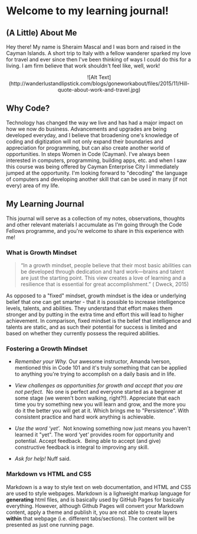 # Welcome to my learning journal!

## **(A Little) About Me** 

Hey there! My name is Sheraim Mascal and I was born and raised in the Cayman Islands. A short trip to Italy with a fellow wanderer sparked my love for travel and ever since then I've been thinking of ways I could do this for a living. I am firm believe that work shouldn't feel like, well, work!

 <center>![Alt Text](http://wanderlustandlipstick.com/blogs/goneworkabout/files/2015/11/Hill-quote-about-work-and-travel.jpg)</center>

## **Why Code?**

Technology has changed the way we live and has had a major impact on how we now do business. Advancements and upgrades are being developed everyday, and I believe that broadening one's knowledge of coding and digitization will not only expand their boundaries and appreciation for programming, but can also create another world of opportunities.  In steps Women in Code (Cayman).  I've always been interested in computers, programming, building apps, etc. and when I saw this course was being offered by Cayman Enterprise City I immediately jumped at the opportunity.  I'm looking forward to "decoding" the language of computers and developing another skill that can be used in many (if not every) area of my life.

## **My Learning Journal**

This journal will serve as a collection of my notes, observations, thoughts and other relevant materials I accumulate as I'm going through the Code Fellows programme, and you're welcome to share in this experience with me!  

### What is Growth Mindset

> “In a growth mindset, people believe that their most basic abilities can be developed through dedication and hard work—brains and talent are just the starting point. This view creates a love of learning and a resilience that is essential for great accomplishment.” ( Dweck, 2015)

As opposed to a "fixed" mindset, growth mindset is the idea or underlying belief that one can get smarter - that it is possible to increase intelligence levels, talents, and abilities.  They understand that effort makes them stronger and by putting in the extra time and effort this will lead to higher achievement.  In comparison, fixed mindset is the belief that intelligence and talents are static, and as such their potential for success is limited and based on whether they currently possess the required abilities. 

### Fostering a Growth Mindset

* _Remember your Why._  Our awesome instructor, Amanda Iverson, mentioned this in Code 101 and it's truly something that can be applied to anything you're trying to accomplish on a daily basis and in life.

* _View challenges as opportunities for growth and accept that you are not perfect._  No one is perfect and everyone started as a beginner at some stage (we weren't born walking, right?!). Appreciate that each time you try something new you will learn and grow, and the more you do it the better you will get at it. Which brings me to "Persistence". With consistent practice and hard work anything is achievable.

* _Use the word ‘yet’._  Not knowing something now just means you haven't learned it "yet". The word ‘yet’ provides room for opportunity and potential. Accept feedback.  Being able to accept (and give) constructive feedback is integral to improving any skill. 

* _Ask for help!_ Nuff said.  

### Markdown vs HTML and CSS

Markdown is a way to style text on web documentation, and HTML and CSS are used to style webpages. Markdown is  a lighweight markup language for **generating** html files, and is basically used by GitHub Pages for basically everything.  However, although Github Pages will convert your Markdown content, apply a theme and publish it, you are not able to create layers **within** that webpage (i.e. different tabs/sections). The content will be presented as just one running page.

